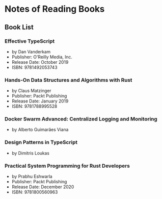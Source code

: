 # Notes of Reading Books

## Book List
### Effective TypeScript
 - by Dan Vanderkam
 - Publisher: O'Reilly Media, Inc.
 - Release Date: October 2019
 - ISBN: 9781492053743

### Hands-On Data Structures and Algorithms with Rust
 - by Claus Matzinger
 - Publisher: Packt Publishing
 - Release Date: January 2019
 - ISBN: 9781788995528

### Docker Swarm Advanced: Centralized Logging and Monitoring
 - by Alberto Guimarães Viana

### Design Patterns in TypeScript
 - by Dimitris Loukas

### Practical System Programming for Rust Developers
 - by Prabhu Eshwarla
 - Publisher: Packt Publishing
 - Release Date: December 2020
 - ISBN: 9781800560963
